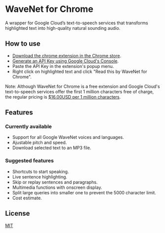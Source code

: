 # WaveNet for Chrome
A wrapper for Google Cloud’s text-to-speech services that transforms highlighted text into high-quality natural sounding audio.

## How to use
* [Download the chrome extension in the Chrome store](https://chrome.google.com/webstore/detail/wavenet-for-chrome/iefankigbnlnlaolflbcopliocibkffc).
* [Generate an API Key using Google Cloud's Console](https://www.youtube.com/watch?v=1n8xlVNWEZ0).
* Paste the API Key in the extension's popup menu.
* Right click on highlighted text and click "Read this by WaveNet for Chrome".

Note: Although WaveNet for Chrome is a free extension and Google Cloud's text-to-speech services offer the first 1 million characters free of charge, the regular pricing is [$16.00USD per 1 million characters](https://cloud.google.com/text-to-speech/pricing).

## Features
### Currently available
* Support for all Google WaveNet voices and languages.
* Ajustable pitch and speed.
* Download selected text to an MP3 file.

### Suggested features
* Shortcuts to start speaking.
* Live sentence highlighting.
* Skip or replay sentences and paragraphs.
* Multimedia functions with onscreen display.
* Split large queries into smaller one to prevent the 5000 character limit.
* Cost estimate.

## License
[MIT](/LICENSE)
